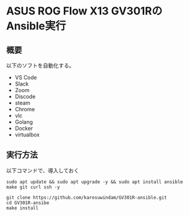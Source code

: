 # ASUS ROG Flow X13 GV301RのAnsible実行

## 概要
以下のソフトを自動化する。
* VS Code
* Slack
* Zoom
* Discode
* steam
* Chrome
* vlc
* Golang
* Docker
* virtualbox
## 実行方法


以下コマンドで、導入しておく
```
sudo apt update && sudo apt upgrade -y && sudo apt install ansible make git curl ssh -y
```

```
git clone https://github.com/karosuwindam/GV301R-ansible.git
cd GV301R-ansibe
make install
```

